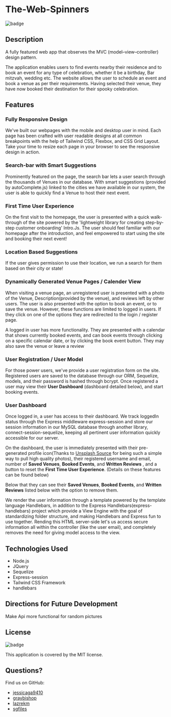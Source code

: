 # The-Web-Spinners

![badge](https://img.shields.io/badge/license-MIT-green)

## Description

A fully featured web app that observes the MVC (model–view–controller) design pattern. 

The application enables users to find events nearby their residence and to book an event for any type of celebration, whether it be a birthday, Bar mitzvah, wedding etc. The website allows the user to schedule an event and book a venue as per their requirements. Having selected their venue, they have now booked their destination for their spooky celebration.

## Features

### Fully Responsive Design

We've built our webpages with the mobile and desktop user in mind. Each page has been crafted with user readable designs at all common breakpoints with the help of Tailwind CSS, Flexbox, and CSS Grid Layout. Take your time to resize each page in your browser to see the responsive design in action.

### Search-bar with Smart Suggestions

Prominently featured on the page, the search bar lets a user search through the thousands of Venues in our database. With smart suggestions (provided by autoComplete.js) linked to the cities we have available in our system, the user is able to quickly find a Venue to host their next event.

### First Time User Experience

On the first visit to the homepage, the user is presented with a quick walk-through of the site powered by the 'lightweight library for creating step-by-step customer onboarding' Intro.Js. The user should feel familiar with our homepage after the introduction, and feel empowered to start using the site and booking their next event!

### Location Based Suggestions

If the user gives permission to use their location, we run a search for them based on their city or state!

### Dynamically Generated Venue Pages / Calender View

When visiting a venue page, an unregistered user is presented with a photo of the Venue, Description(provided by the venue), and reviews left by other users. The user is also presented with the option to book an event, or to save the venue. However, these functions are limited to logged in users. If they click on one of the options they are redirected to the login / register page.

A logged in user has more functionality. They are presented with a calendar that shows currently booked events, and can book events through clicking on a specific calendar date, or by clicking the book event button. They may also save the venue or leave a review

### User Registration / User Model

For those power users, we've provide a user registration form on the site. Registered users are saved to the database through our ORM, Sequelize, models, and their password is hashed through bcrypt. Once registered a user may view their **User Dashboard** (dashboard detailed below), and start booking events.

### User Dashboard

Once logged in, a user has access to their dashboard. We track loggedIn status through the Express middleware express-session and store our session information in our MySQL database through another library, connect-session-sequelize, keeping all pertinent user information quickly accessible for our server.

On the dashboard, the user is immediately presented with their pre-generated profile icon(Thanks to [Unsplash Source](https://source.unsplash.com/) for being such a simple way to pull high quality photos), their registered username and email, number of **Saved Venues**, **Booked Events**, and **Written Reviews** , and a button to reset the **First Time User Experience**. (Details on these features can be found below)

Below that they can see their **Saved Venues**, **Booked Events**, and **Written Reviews** listed below with the option to remove them.

We render the user information through a template powered by the template language Handlebars, in addition to the Express Handlebars(express-handlebars) project which provide a View Engine with the goal of standardizing folder structure, and making Handlebars and Express fun to use together. Rending this HTML server-side let's us access secure information all within the controller (like the user email), and completely removes the need for giving model access to the view.

## Technologies Used

- Node.js
- JQuery
- Sequelize
- Express-session
- Tailwind CSS Framework
- handlebars
  
## Directions for Future Development

Make Api more functional for random pictures

## License

![badge](https://img.shields.io/badge/license-MIT-green)

This application is covered by the MIT license.

## Questions?

Find us on GitHub:

- [jessicaga9410](https://github.com/Jessicaga9410)
- [graybishop](https://github.com/graybishop)
- [lazrekm](https://github.com/lazrekm)
- [sgfiles](https://github.com/sgfiles)
